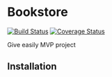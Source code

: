 # Bookstore
[![Build Status](https://travis-ci.org/victorlenerd/Bookstore.svg?branch=master)](https://travis-ci.org/osammy/Bookstore) [![Coverage Status](https://coveralls.io/repos/github/osammy/Giveasily/badge.svg?branch=master)](https://coveralls.io/github/osammy/Giveasily?branch=master)

Give easily MVP project

## Installation

